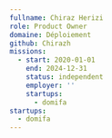 ```yaml
---
fullname: Chiraz Herizi
role: Product Owner
domaine: Déploiement
github: Chirazh
missions:
  - start: 2020-01-01
    end: 2024-12-31
    status: independent
    employer: ''
    startups:
      - domifa
startups:
  - domifa
---
```

